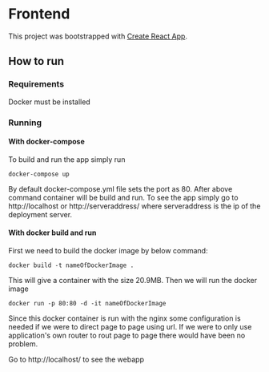 # Frontend

This project was bootstrapped with [Create React App](https://github.com/facebook/create-react-app).



## How to run


### Requirements 

Docker must be installed 


### Running


#### With docker-compose
To build and run the app simply run 
``` 
docker-compose up
```
By default docker-compose.yml file sets the port as 80. After above command container will be build and run. To see the app simply go to http://localhost or http://serveraddress/ where serveraddress is the ip of the deployment server. 

#### With docker build and run
First we need to build the docker image by below command:
``` 
docker build -t nameOfDockerImage .
```
This will give a container with the size 20.9MB.
Then we will run the docker image 
 ```
 docker run -p 80:80 -d -it nameOfDockerImage
 ```
Since this docker container is run with the nginx some configuration is needed if we were to direct page to page using url. If we were to only use application's own router to rout page to page there would have been no problem.


Go to http://localhost/ to see the webapp
